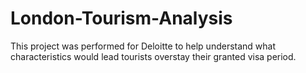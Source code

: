 # London-Tourism-Analysis
This project was performed for Deloitte to help understand what characteristics would lead tourists overstay their granted visa period.
